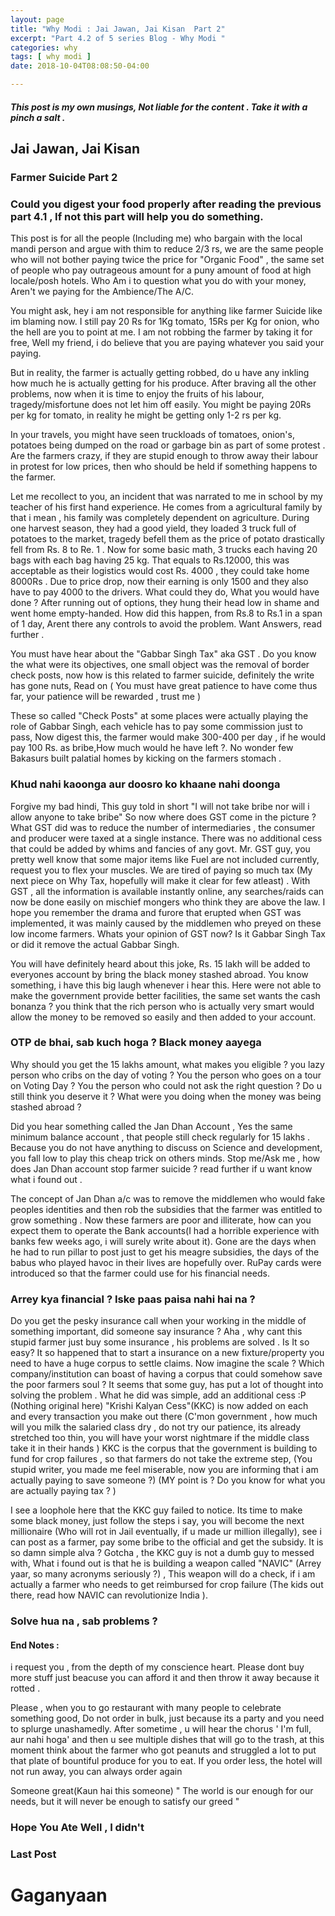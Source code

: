 ```yaml
---
layout: page
title: "Why Modi : Jai Jawan, Jai Kisan  Part 2"
excerpt: "Part 4.2 of 5 series Blog - Why Modi "
categories: why
tags: [ why modi ]
date: 2018-10-04T08:08:50-04:00

---
```


##### This post is my own musings, Not liable for the content . Take it with a pinch a salt .



## Jai Jawan, Jai Kisan

### Farmer Suicide Part 2

### Could you digest your food properly after reading the previous part 4.1 , If not this part will help you do something.

This post is for all the people (Including me) who bargain with the local mandi person and argue with thim to reduce 2/3 rs, we are the same people who will not bother paying twice the price for "Organic Food" , the same set of people who pay outrageous amount for a puny amount of food at high locale/posh hotels.  Who Am i to question what you do with your money, Aren't we paying for the Ambience/The A/C.

You might ask, hey i am not responsible for anything like farmer Suicide like im blaming now. I still pay 20 Rs for 1Kg tomato, 15Rs per Kg for onion, who the hell are you to point at me. I am not robbing the farmer by taking it for free, Well my friend, i do believe that you are paying whatever you said your paying.

But in reality, the farmer is actually getting robbed, do u have any inkling how much he is actually getting for his produce. After braving all the other problems, now when it is time to enjoy the fruits of his labour, tragedy/misfortune does not let him off easily.  You might be paying 20Rs per kg for tomato, in reality he might be getting only 1-2 rs per kg.

In your travels, you might have seen truckloads of tomatoes, onion's, potatoes being dumped on the road or garbage bin as part of some protest . Are the farmers crazy, if they are stupid enough to throw away their labour in protest for low prices, then who should be held  if something happens to the farmer.

Let me recollect to you, an incident that was narrated to me in school by my teacher of his first hand experience. He comes from a agricultural family by that i mean , his family was completely dependent on agriculture. During one harvest season, they had a good yield, they loaded 3 truck full of potatoes to the market, tragedy befell them as the price of potato drastically fell from Rs. 8 to Re. 1 .
Now for some basic math, 3 trucks each having 20 bags with each bag having 25 kg. That equals to Rs.12000, this was acceptable as their logistics would cost Rs. 4000 , they could take home 8000Rs . Due to price drop, now their earning is only 1500 and they also have to pay 4000 to the drivers. What could they do, What you would have done ? After running out of options, they hung their head low in shame and went home empty-handed.
How did this happen, from Rs.8 to Rs.1 in a span of 1 day, Arent there any controls to avoid the problem. Want Answers, read further .

You must have hear about the "Gabbar Singh Tax" aka GST . Do you know the what were its objectives, one small object was the removal of border check posts, now how is this related to farmer suicide, definitely the write has gone nuts,  Read on ( You must have great patience to have come thus far, your patience will be rewarded , trust me )

These so called "Check Posts" at some places were actually playing the role of Gabbar Singh, each vehicle has to pay some commission just to pass, Now digest this, the farmer would make 300-400 per day , if he would pay 100 Rs. as bribe,How much would he have left ?. No wonder few Bakasurs built palatial homes by kicking on the farmers stomach .

### Khud nahi kaoonga aur doosro ko khaane nahi doonga
Forgive my bad hindi, This guy told in short "I will not take bribe nor will i allow anyone to take bribe"
So now where does GST come in the picture ? What GST did was to reduce the number of intermediaries , the consumer and producer were taxed at a single instance. There was no additional cess that could be added by whims and fancies of any govt.  Mr. GST guy, you pretty well know that some major items like Fuel are not included currently, request you to flex your muscles. We are tired of paying so much tax (My next piece on Why Tax, hopefully will make it clear for few atleast) . With GST , all the information is available instantly online, any searches/raids can now be done easily on mischief mongers who think they are above the law.  I hope you remember the drama and furore that erupted when GST was implemented, it was mainly caused by the middlemen who preyed on these low income farmers.
Whats your opinion of GST now? Is it Gabbar Singh Tax or did it remove the actual Gabbar Singh.

You will have definitely heard about this joke, Rs. 15 lakh will be added to everyones account by bring the black money stashed abroad. You know something, i have this big laugh whenever i hear this. Here were not able to make the government provide better facilities, the same set wants the cash bonanza ? you think that the rich person who is actually very smart would allow the money to be removed so easily and then added to your account.

### OTP de bhai, sab kuch hoga ? Black money aayega
 Why should you get the 15 lakhs amount, what makes you eligible ? you lazy person who cribs on the day of voting ? You the person who goes on a tour on Voting Day ? You the person who could not ask the right question ? Do u still think you deserve it ? What were you doing when the money was being stashed abroad ?

Did you hear something called the Jan Dhan Account , Yes the same minimum balance account , that people still check regularly for 15 lakhs . Because you do not have anything to discuss on Science and development, you fall low to play this cheap trick on others minds.  Stop me/Ask me , how does Jan Dhan account stop farmer suicide ? read further if u want know what i found out .

The concept of Jan Dhan a/c was to remove the middlemen who would fake peoples identities and then rob the subsidies that the farmer was entitled to grow something . Now these farmers are poor and illiterate, how can you expect them to operate the Bank accounts(I had a horrible experience with banks few weeks ago, i will surely write about it). Gone are the days when he had to run pillar to post just to get his meagre subsidies, the days of the babus who played havoc in their lives are hopefully over. RuPay cards were introduced so that the farmer could use for his financial needs.

### Arrey kya financial ? Iske paas paisa nahi hai na ?  

Do you get the pesky insurance call when your working in the middle of something important, did someone say insurance ? Aha , why cant this stupid farmer just buy some insurance , his problems are solved . Is It so easy? It so happened that to start a insurance on a new fixture/property you need to have a huge corpus to settle claims. Now imagine the scale ? Which company/institution can boast of having a corpus that could somehow save the poor farmers soul ?  It seems that some guy, has put a lot of thought into solving the problem . What he did was simple, add an additional cess :P (Nothing original here)
"Krishi Kalyan Cess"(KKC) is now added on each and every transaction you make out there (C'mon government , how much will you milk the salaried class dry , do not try our patience, its already stretched too thin, you will have your worst nightmare if the middle class take it in their hands )
KKC is the corpus that the government is building to fund for crop failures , so that farmers do not take the extreme step, (You stupid writer, you made me feel miserable, now you are informing that i am actually paying to save someone ?) (MY point is ? Do you know for what you are actually paying tax ? )

I see a loophole here that the KKC guy failed to notice. Its time to make some black money, just follow the steps i say, you will become the next millionaire (Who will rot in Jail eventually, if u made ur million illegally), see i can post as a farmer, pay some bribe to the official and get the subsidy. It is so damn simple alva ? Gotcha , the KKC guy is not a dumb guy to messed with, What i found out is that he is building a weapon called "NAVIC" (Arrey yaar, so many acronyms seriously ?) , This weapon will do a check, if i am actually a farmer who needs to get reimbursed for crop failure (The kids out there, read how NAVIC can revolutionize India ).

### Solve hua na , sab problems ?

#### End Notes :
 i request you , from the depth of my conscience heart. Please dont buy more stuff just beacuse you can afford it and then throw it away because it rotted .

Please , when you to go restaurant with many people to celebrate something good, Do not order in bulk, just because its a party  and you need to splurge unashamedly.  After sometime , u will hear the chorus ' I'm full, aur nahi hoga' and then u see multiple dishes that will go to the trash, at this moment think about the farmer who got peanuts and struggled a lot to put that plate of bountiful produce for you to eat.
If you order less, the hotel will not run away, you can always order again

Someone great(Kaun hai this someone) " The world is our enough for our needs, but it will never be enough to satisfy our greed "

### Hope You Ate Well  , I didn't


### Last Post

# Gaganyaan
